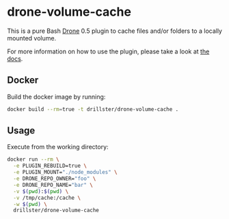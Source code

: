 # drone-volume-cache
This is a pure Bash [Drone](https://github.com/drone/drone) 0.5 plugin to cache files and/or folders to a locally mounted volume.

For more information on how to use the plugin, please take a look at [the docs](DOCS.md).

## Docker
Build the docker image by running:

```bash
docker build --rm=true -t drillster/drone-volume-cache .
```

## Usage
Execute from the working directory:

```bash
docker run --rm \
  -e PLUGIN_REBUILD=true \
  -e PLUGIN_MOUNT="./node_modules" \
  -e DRONE_REPO_OWNER="foo" \
  -e DRONE_REPO_NAME="bar" \
  -v $(pwd):$(pwd) \
  -v /tmp/cache:/cache \
  -w $(pwd) \
  drillster/drone-volume-cache
```
